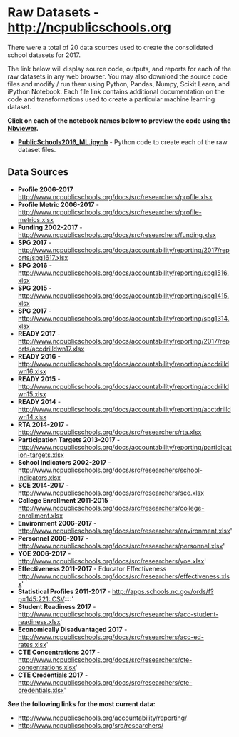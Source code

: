 # Raw Datasets - http://ncpublicschools.org
There were a total of 20 data sources used to create the consolidated school datasets for 2017.  

The link below will display source code, outputs, and reports for each of the raw datasets in any web browser.  You may also download the source code files and modify / run them using Python, Pandas, Numpy, Scikit Learn, and iPython Notebook.  Each file link contains additional documentation on the code and transformations used to create a particular machine learning dataset.     

**Click on each of the notebook names below to preview the code using the [Nbviewer](nbviewer.jupyter.org).**

* [**PublicSchools2016_ML.ipynb**](http://nbviewer.jupyter.org/github/jakemdrew/EducationDataNC/blob/master/2016/Raw%20Datasets/Source%20Code/RawDataFiles2016.ipynb) - Python code to create each of the raw dataset files. 

## Data Sources 
* **Profile 2006-2017** http://www.ncpublicschools.org/docs/src/researchers/profile.xlsx
* **Profile Metric 2006-2017** - http://www.ncpublicschools.org/docs/src/researchers/profile-metrics.xlsx
* **Funding 2002-2017** - http://www.ncpublicschools.org/docs/src/researchers/funding.xlsx
* **SPG 2017** - http://www.ncpublicschools.org/docs/accountability/reporting/2017/reports/spg1617.xlsx
* **SPG 2016** - http://www.ncpublicschools.org/docs/accountability/reporting/spg1516.xlsx
* **SPG 2015** - http://www.ncpublicschools.org/docs/accountability/reporting/spg1415.xlsx
* **SPG 2017** - http://www.ncpublicschools.org/docs/accountability/reporting/spg1314.xlsx
* **READY 2017** - http://www.ncpublicschools.org/docs/accountability/reporting/2017/reports/accdrilldwn17.xlsx
* **READY 2016** - http://www.ncpublicschools.org/docs/accountability/reporting/accdrilldwn16.xlsx
* **READY 2015** - http://www.ncpublicschools.org/docs/accountability/reporting/accdrilldwn15.xlsx
* **READY 2014** - http://www.ncpublicschools.org/docs/accountability/reporting/acctdrilldwn14.xlsx
* **RTA 2014-2017** - http://www.ncpublicschools.org/docs/src/researchers/rta.xlsx
* **Participation Targets 2013-2017** - http://www.ncpublicschools.org/docs/accountability/reporting/participation-targets.xlsx
* **School Indicators 2002-2017** - http://www.ncpublicschools.org/docs/src/researchers/school-indicators.xlsx
* **SCE 2014-2017** - http://www.ncpublicschools.org/docs/src/researchers/sce.xlsx
* **College Enrollment 2011-2015** - http://www.ncpublicschools.org/docs/src/researchers/college-enrollment.xlsx
* **Environment 2006-2017** - http://www.ncpublicschools.org/docs/src/researchers/environment.xlsx'
* **Personnel 2006-2017** - http://www.ncpublicschools.org/docs/src/researchers/personnel.xlsx'
* **YOE 2006-2017** - http://www.ncpublicschools.org/docs/src/researchers/yoe.xlsx'
* **Effectiveness 2011-2017** - Educator Effectiveness http://www.ncpublicschools.org/docs/src/researchers/effectiveness.xlsx'
* **Statistical Profiles 2011-2017** - http://apps.schools.nc.gov/ords/f?p=145:221::CSV::::'
* **Student Readiness 2017** - http://www.ncpublicschools.org/docs/src/researchers/acc-student-readiness.xlsx'
* **Economically Disadvantaged 2017** - http://www.ncpublicschools.org/docs/src/researchers/acc-ed-rates.xlsx'
* **CTE Concentrations 2017** - http://www.ncpublicschools.org/docs/src/researchers/cte-concentrations.xlsx'
* **CTE Credentials 2017** - http://www.ncpublicschools.org/docs/src/researchers/cte-credentials.xlsx'

**See the following links for the most current data:**
* http://www.ncpublicschools.org/accountability/reporting/
* http://www.ncpublicschools.org/src/researchers/
